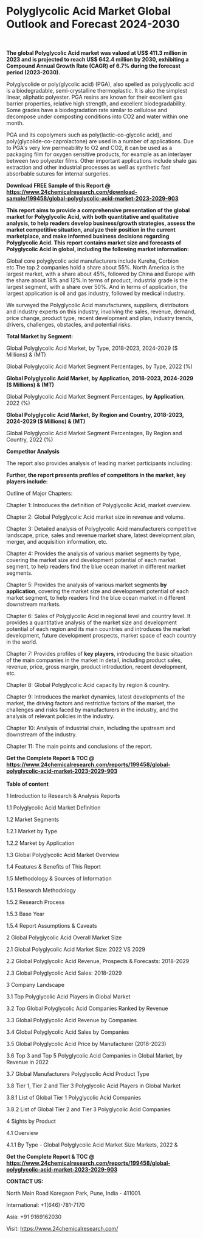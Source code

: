 <h1>Polyglycolic Acid Market Global Outlook and Forecast 2024-2030</h1><br/><p><strong>The global Polyglycolic Acid market was valued at US$ 411.3 million in 2023 and is projected to reach US$ 642.4 million by 2030, exhibiting a Compound Annual Growth Rate (<strong>CAGR</strong>) of 6.7% during the forecast period (2023-2030).</strong></p><p>Polyglycolide or poly(glycolic acid) (PGA), also spelled as polyglycolic acid is a biodegradable, semi-crystalline thermoplastic. It is also the simplest linear, aliphatic polyester. PGA resins are known for their excellent gas barrier properties, relative high strength, and excellent biodegradability. Some grades have a biodegradation rate similar to cellulose and decompose under composting conditions into CO2 and water within one month.</p><p>PGA and its copolymers such as poly(lactic-co-glycolic acid), and poly(glycolide-co-caprolactone) are used in a number of applications. Due to PGA's very low permeability to O2 and CO2, it can be used as a packaging film for oxygen sensitive products, for example as an interlayer between two polyester films. Other important applications include shale gas extraction and other industrial processes as well as synthetic fast absorbable sutures for internal surgeries.</p><div><b>Download FREE Sample of this Report @ <a href="https://www.24chemicalresearch.com/download-sample/199458/global-polyglycolic-acid-market-2023-2029-903">https://www.24chemicalresearch.com/download-sample/199458/global-polyglycolic-acid-market-2023-2029-903</a></b></div><p><strong>This report aims to provide a comprehensive presentation of the global market for Polyglycolic Acid, with both quantitative and qualitative analysis, to help readers develop business/growth strategies, assess the market competitive situation, analyze their position in the current marketplace, and make informed business decisions regarding Polyglycolic Acid. This report contains market size and forecasts of Polyglycolic Acid in global, including the following market information:</strong></p><p>Global core polyglycolic acid manufacturers include Kureha, Corbion etc.The top 2 companies hold a share about 55%. North America is the largest market, with a share about 45%, followed by China and Europe with the share about 18% and 12%.In terms of product, industrial grade is the largest segment, with a share over 50%. And in terms of application, the largest application is oil and gas industry, followed by medical industry.</p><p>We surveyed the Polyglycolic Acid manufacturers, suppliers, distributors and industry experts on this industry, involving the sales, revenue, demand, price change, product type, recent development and plan, industry trends, drivers, challenges, obstacles, and potential risks.</p><p><strong>Total Market by Segment:</strong></p><p>Global Polyglycolic Acid Market, by Type, 2018-2023, 2024-2029 ($ Millions) & (MT)</p><p>Global Polyglycolic Acid Market Segment Percentages, by Type, 2022 (%)</p><p><strong>Global Polyglycolic Acid Market, <strong>by Application</strong>, 2018-2023, 2024-2029 ($ Millions) & (MT)</strong></p><p>Global Polyglycolic Acid Market Segment Percentages, <strong>by Application</strong>, 2022 (%)</p><p><strong>Global Polyglycolic Acid Market, By Region and Country, 2018-2023, 2024-2029 ($ Millions) & (MT)</strong></p><p>Global Polyglycolic Acid Market Segment Percentages, By Region and Country, 2022 (%)</p><p><strong>Competitor Analysis</strong></p><p>The report also provides analysis of leading market participants including:</p><p><strong>Further, the report presents profiles of competitors in the market, <strong>key players</strong> include:</strong></p><p>Outline of Major Chapters:</p><p>Chapter 1: Introduces the definition of Polyglycolic Acid, market overview.</p><p>Chapter 2: Global Polyglycolic Acid market size in revenue and volume.</p><p>Chapter 3: Detailed analysis of Polyglycolic Acid manufacturers competitive landscape, price, sales and revenue market share, latest development plan, merger, and acquisition information, etc.</p><p>Chapter 4: Provides the analysis of various market segments by type, covering the market size and development potential of each market segment, to help readers find the blue ocean market in different market segments.</p><p>Chapter 5: Provides the analysis of various market segments <strong>by application</strong>, covering the market size and development potential of each market segment, to help readers find the blue ocean market in different downstream markets.</p><p>Chapter 6: Sales of Polyglycolic Acid in regional level and country level. It provides a quantitative analysis of the market size and development potential of each region and its main countries and introduces the market development, future development prospects, market space of each country in the world.</p><p>Chapter 7: Provides profiles of <strong>key players</strong>, introducing the basic situation of the main companies in the market in detail, including product sales, revenue, price, gross margin, product introduction, recent development, etc.</p><p>Chapter 8: Global Polyglycolic Acid capacity by region & country.</p><p>Chapter 9: Introduces the market dynamics, latest developments of the market, the driving factors and restrictive factors of the market, the challenges and risks faced by manufacturers in the industry, and the analysis of relevant policies in the industry.</p><p>Chapter 10: Analysis of industrial chain, including the upstream and downstream of the industry.</p><p>Chapter 11: The main points and conclusions of the report.</p><div><b>Get the Complete Report & TOC @ <a href="https://www.24chemicalresearch.com/reports/199458/global-polyglycolic-acid-market-2023-2029-903">https://www.24chemicalresearch.com/reports/199458/global-polyglycolic-acid-market-2023-2029-903</a></b></div><br><b>Table of content</b><p>1 Introduction to Research & Analysis Reports<br />
 
  1.1 Polyglycolic Acid Market Definition<br />
 
  1.2 Market Segments<br />
 
  1.2.1 Market by Type<br />
 
  1.2.2 Market by Application<br />
 
  1.3 Global Polyglycolic Acid Market Overview<br />
 
  1.4 Features & Benefits of This Report<br />
 
  1.5 Methodology & Sources of Information<br />
 
  1.5.1 Research Methodology<br />
 
  1.5.2 Research Process<br />
 
  1.5.3 Base Year<br />
 
  1.5.4 Report Assumptions & Caveats<br />
 
 2 Global Polyglycolic Acid Overall Market Size<br />
 
  2.1 Global Polyglycolic Acid Market Size: 2022 VS 2029<br />
 
  2.2 Global Polyglycolic Acid Revenue, Prospects & Forecasts: 2018-2029<br />
 
  2.3 Global Polyglycolic Acid Sales: 2018-2029<br />
 
 3 Company Landscape<br />
 
  3.1 Top Polyglycolic Acid Players in Global Market<br />
 
  3.2 Top Global Polyglycolic Acid Companies Ranked by Revenue<br />
 
  3.3 Global Polyglycolic Acid Revenue by Companies<br />
 
  3.4 Global Polyglycolic Acid Sales by Companies<br />
 
  3.5 Global Polyglycolic Acid Price by Manufacturer (2018-2023)<br />
 
  3.6 Top 3 and Top 5 Polyglycolic Acid Companies in Global Market, by Revenue in 2022<br />
 
  3.7 Global Manufacturers Polyglycolic Acid Product Type<br />
 
  3.8 Tier 1, Tier 2 and Tier 3 Polyglycolic Acid Players in Global Market<br />
 
  3.8.1 List of Global Tier 1 Polyglycolic Acid Companies<br />
 
  3.8.2 List of Global Tier 2 and Tier 3 Polyglycolic Acid Companies<br />
 
 4 Sights by Product<br />
 
  4.1 Overview<br />
 
  4.1.1 By Type - Global Polyglycolic Acid Market Size Markets, 2022 &<br><div><b>Get the Complete Report & TOC @ <a href="https://www.24chemicalresearch.com/reports/199458/global-polyglycolic-acid-market-2023-2029-903">https://www.24chemicalresearch.com/reports/199458/global-polyglycolic-acid-market-2023-2029-903</a></b></div></p>
 
 <b>CONTACT US:</b><br>
 
 North Main Road Koregaon Park, Pune, India - 411001.<br/>
 
 International: +1(646)-781-7170<br/>
 
 Asia: +91 9169162030<br/>
 
 Visit: <a href="https://www.24chemicalresearch.com/">https://www.24chemicalresearch.com/</a>
 
 <br>
